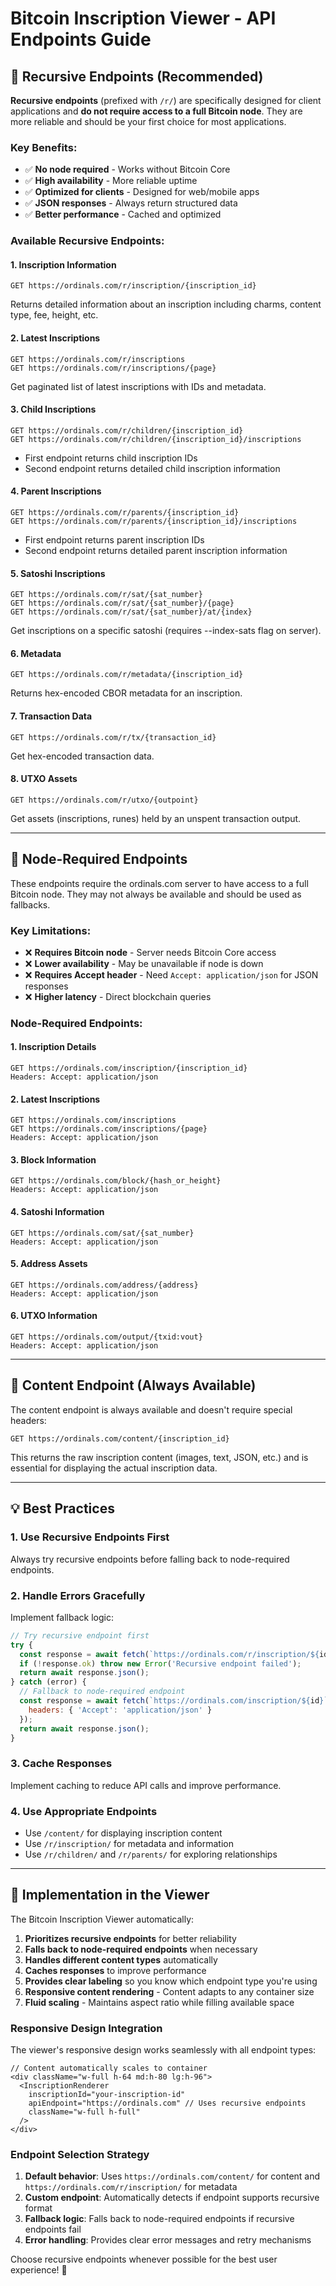 # Bitcoin Inscription Viewer - API Endpoints Guide

## 🔄 Recursive Endpoints (Recommended)

**Recursive endpoints** (prefixed with `/r/`) are specifically designed for client applications and **do not require access to a full Bitcoin node**. They are more reliable and should be your first choice for most applications.

### Key Benefits:
- ✅ **No node required** - Works without Bitcoin Core
- ✅ **High availability** - More reliable uptime
- ✅ **Optimized for clients** - Designed for web/mobile apps
- ✅ **JSON responses** - Always return structured data
- ✅ **Better performance** - Cached and optimized

### Available Recursive Endpoints:

#### 1. Inscription Information
```
GET https://ordinals.com/r/inscription/{inscription_id}
```
Returns detailed information about an inscription including charms, content type, fee, height, etc.

#### 2. Latest Inscriptions
```
GET https://ordinals.com/r/inscriptions
GET https://ordinals.com/r/inscriptions/{page}
```
Get paginated list of latest inscriptions with IDs and metadata.

#### 3. Child Inscriptions
```
GET https://ordinals.com/r/children/{inscription_id}
GET https://ordinals.com/r/children/{inscription_id}/inscriptions
```
- First endpoint returns child inscription IDs
- Second endpoint returns detailed child inscription information

#### 4. Parent Inscriptions
```
GET https://ordinals.com/r/parents/{inscription_id}
GET https://ordinals.com/r/parents/{inscription_id}/inscriptions
```
- First endpoint returns parent inscription IDs
- Second endpoint returns detailed parent inscription information

#### 5. Satoshi Inscriptions
```
GET https://ordinals.com/r/sat/{sat_number}
GET https://ordinals.com/r/sat/{sat_number}/{page}
GET https://ordinals.com/r/sat/{sat_number}/at/{index}
```
Get inscriptions on a specific satoshi (requires --index-sats flag on server).

#### 6. Metadata
```
GET https://ordinals.com/r/metadata/{inscription_id}
```
Returns hex-encoded CBOR metadata for an inscription.

#### 7. Transaction Data
```
GET https://ordinals.com/r/tx/{transaction_id}
```
Get hex-encoded transaction data.

#### 8. UTXO Assets
```
GET https://ordinals.com/r/utxo/{outpoint}
```
Get assets (inscriptions, runes) held by an unspent transaction output.

---

## 📱 Node-Required Endpoints

These endpoints require the ordinals.com server to have access to a full Bitcoin node. They may not always be available and should be used as fallbacks.

### Key Limitations:
- ❌ **Requires Bitcoin node** - Server needs Bitcoin Core access
- ❌ **Lower availability** - May be unavailable if node is down
- ❌ **Requires Accept header** - Need `Accept: application/json` for JSON responses
- ❌ **Higher latency** - Direct blockchain queries

### Node-Required Endpoints:

#### 1. Inscription Details
```
GET https://ordinals.com/inscription/{inscription_id}
Headers: Accept: application/json
```

#### 2. Latest Inscriptions
```
GET https://ordinals.com/inscriptions
GET https://ordinals.com/inscriptions/{page}
Headers: Accept: application/json
```

#### 3. Block Information
```
GET https://ordinals.com/block/{hash_or_height}
Headers: Accept: application/json
```

#### 4. Satoshi Information
```
GET https://ordinals.com/sat/{sat_number}
Headers: Accept: application/json
```

#### 5. Address Assets
```
GET https://ordinals.com/address/{address}
Headers: Accept: application/json
```

#### 6. UTXO Information
```
GET https://ordinals.com/output/{txid:vout}
Headers: Accept: application/json
```

---

## 🎯 Content Endpoint (Always Available)

The content endpoint is always available and doesn't require special headers:

```
GET https://ordinals.com/content/{inscription_id}
```

This returns the raw inscription content (images, text, JSON, etc.) and is essential for displaying the actual inscription data.

---

## 💡 Best Practices

### 1. **Use Recursive Endpoints First**
Always try recursive endpoints before falling back to node-required endpoints.

### 2. **Handle Errors Gracefully**
Implement fallback logic:
```javascript
// Try recursive endpoint first
try {
  const response = await fetch(`https://ordinals.com/r/inscription/${id}`);
  if (!response.ok) throw new Error('Recursive endpoint failed');
  return await response.json();
} catch (error) {
  // Fallback to node-required endpoint
  const response = await fetch(`https://ordinals.com/inscription/${id}`, {
    headers: { 'Accept': 'application/json' }
  });
  return await response.json();
}
```

### 3. **Cache Responses**
Implement caching to reduce API calls and improve performance.

### 4. **Use Appropriate Endpoints**
- Use `/content/` for displaying inscription content
- Use `/r/inscription/` for metadata and information
- Use `/r/children/` and `/r/parents/` for exploring relationships

---

## 🔧 Implementation in the Viewer

The Bitcoin Inscription Viewer automatically:

1. **Prioritizes recursive endpoints** for better reliability
2. **Falls back to node-required endpoints** when necessary
3. **Handles different content types** automatically
4. **Caches responses** to improve performance
5. **Provides clear labeling** so you know which endpoint type you're using
6. **Responsive content rendering** - Content adapts to any container size
7. **Fluid scaling** - Maintains aspect ratio while filling available space

### Responsive Design Integration

The viewer's responsive design works seamlessly with all endpoint types:

```tsx
// Content automatically scales to container
<div className="w-full h-64 md:h-80 lg:h-96">
  <InscriptionRenderer
    inscriptionId="your-inscription-id"
    apiEndpoint="https://ordinals.com" // Uses recursive endpoints
    className="w-full h-full"
  />
</div>
```

### Endpoint Selection Strategy

1. **Default behavior**: Uses `https://ordinals.com/content/` for content and `https://ordinals.com/r/inscription/` for metadata
2. **Custom endpoint**: Automatically detects if endpoint supports recursive format
3. **Fallback logic**: Falls back to node-required endpoints if recursive endpoints fail
4. **Error handling**: Provides clear error messages and retry mechanisms

Choose recursive endpoints whenever possible for the best user experience! 🚀
